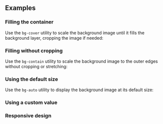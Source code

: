 <ApiTable
  rows=
/>

## Examples

### Filling the container

Use the `bg-cover` utility to scale the background image until it fills the background layer, cropping the image if needed:

### Filling without cropping

Use the `bg-contain` utility to scale the background image to the outer edges without cropping or stretching:

### Using the default size

Use the `bg-auto` utility to display the background image at its default size:

### Using a custom value

### Responsive design
